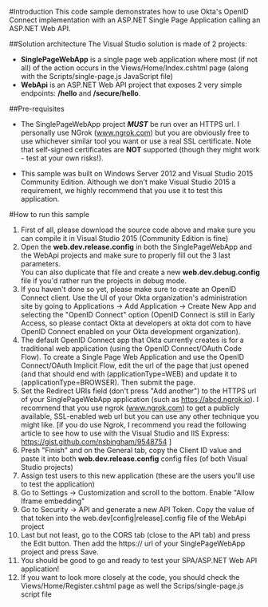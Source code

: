 #Introduction
This code sample demonstrates how to use Okta's OpenID Connect implementation with an ASP.NET Single Page Application calling an ASP.NET Web API.

##Solution architecture
The Visual Studio solution is made of 2 projects:  
- **SinglePageWebApp** is a single page web application where most (if not all) of the action occurs in the Views/Home/Index.cshtml page (along with the Scripts/single-page.js JavaScript file)  
- **WebApi** is an ASP.NET Web API project that exposes 2 very simple endpoints:  **/hello** and **/secure/hello**.


##Pre-requisites
- The SinglePageWebApp project _**MUST**_ be run over an HTTPS url. I personally use NGrok (www.ngrok.com) but you are obviously free to use whichever similar tool you want or use a real SSL certificate. Note that self-signed certificates are **NOT** supported (though they might work - test at your own risks!).

- This sample was built on Windows Server 2012 and Visual Studio 2015 Community Edition. Although we don't make Visual Studio 2015 a requirement, we highly recommend that you use it to test this application.

#How to run this sample
1. First of all, please download the source code above and make sure you can compile it in Visual Studio 2015 (Community Edition is fine)
2. Open the **web.dev.release.config** in both the SinglePageWebApp and the WebApi projects and make sure to properly fill out the 3 last parameters.  
You can also duplicate that file and create a new **web.dev.debug.config** file if you'd rather run the projects in debug mode. 
3. If you haven't done so yet, please make sure to create an OpenID Connect client. Use the UI of your Okta organization's administration site by going to Applications -> Add Application -> Create New App and selecting the "OpenID Connect" option (OpenID Connect is still in Early Access, so please contact Okta at developers at okta dot com to have OpenID Connect enabled on your Okta development organization).
4. The default OpenID Connect app that Okta currently creates is for a traditional web application (using the OpenID Connect/OAuth Code Flow). To create a Single Page Web Application and use the OpenID Connect/OAuth Implicit Flow, edit the url of the page that just opened (and that should end with (applicationType=WEB) and update it to (applicationType=BROWSER). Then submit the page.
5. Set the Redirect URIs field (don't press "Add another") to the HTTPS url of your SinglePageWebApp application (such as https://abcd.ngrok.io). I recommend that you use ngrok (www.ngrok.com) to get a publicly available, SSL-enabled web url but you can use any other technique you might like. [if you do use Ngrok, I recommend you read the following article to see how to use with the Visual Studio and IIS Express: https://gist.github.com/nsbingham/9548754 ]
6. Presh "Finish" and on the General tab, copy the Client ID value and paste it into both **web.dev.release.config** config files (of both Visual Studio projects)
7. Assign test users to this new application (these are the users you'll use to test the application)
8. Go to Settings -> Customization and scroll to the bottom. Enable "Allow Iframe embedding"
9. Go to Security -> API and generate a new API Token. Copy the value of that token into the web.dev[config|release].config file of the WebApi project
10. Last but not least, go to the CORS tab (close to the API tab) and press the Edit button. Then add the https:// url of your SinglePageWebApp project and press Save.
11. You should be good to go and ready to test your SPA/ASP.NET Web API application!
12. If you want to look more closely at the code, you should check the Views/Home/Register.cshtml page as well the Scrips/single-page.js script file